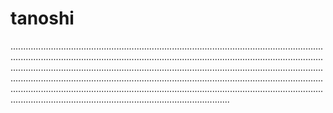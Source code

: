 # tanoshi
...................................................................................................................................................................................................................................................................................................................................................................................................................................................................................................................................................................................................................................................................................................................................